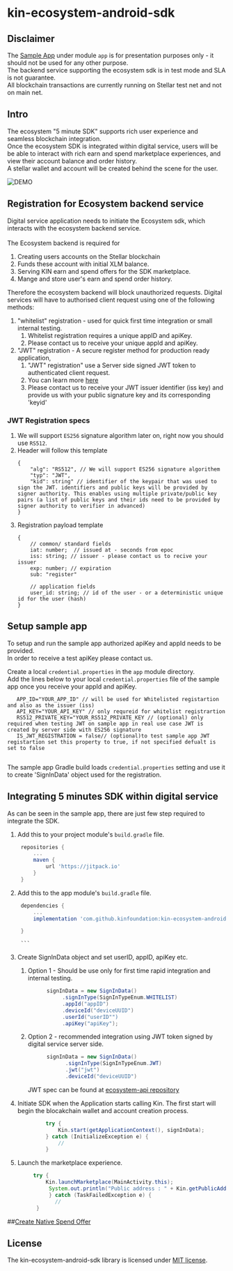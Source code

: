 # kin-ecosystem-android-sdk

## Disclaimer
The [Sample App](app/) under module `app` is for presentation purposes only - it should not be used for any other purpose.<br/>
The backend service supporting the ecosystem sdk is in test mode and SLA is not guarantee.<br/>
All blockchain transactions are currently running on Stellar test net and not on main net.<br/>



## Intro
The ecosystem "5 minute SDK" supports rich user experience and seamless blockchain integration. <br/>
Once the ecosystem SDK is integrated within digital service, users will be be able to interact with rich earn and spend marketplace experiences, and view their account balance and order history.<br/>
A stellar wallet and account will be created behind the scene for the user. <br/>

![DEMO](https://user-images.githubusercontent.com/3635216/38100813-0f2c7bc2-3387-11e8-930d-03175842e81e.gif)

## Registration for Ecosystem backend service

Digital service application needs to initiate the Ecosystem sdk, which interacts with the ecosystem backend service. <br/>
<br/>
The Ecosystem backend is required for
1. Creating users accounts on the Stellar blockchain
1. Funds these account with initial XLM balance.
1. Serving KIN earn and spend offers for the SDK marketplace.
1. Mange and store user's earn and spend order history.

Therefore the ecosystem backend will block unauthorized requests.
Digital services will have to authorised client request using one of the following methods:
1. "whitelist" registration - used for quick first time integration or small internal testing. 
    1. Whitelist registration requires a unique appID and apiKey.
    1. Please contact us to receive your unique appId and apiKey.
1. "JWT" registration - A secure register method for production ready application,
    1. "JWT" registration" use a Server side signed JWT token to authenticated client request.
    1. You can learn more [here](https://jwt.io)
    1. Please contact us to receive your JWT issuer identifier (iss key) and provide us with your public signature key and its corresponding 'keyid'
### JWT Registration specs
1. We will support `ES256` signature algorithm later on, right now you should use `RS512`.
2. Header will follow this template
    ```aidl
    {
        "alg": "RS512", // We will support ES256 signature algorithem 
        "typ": "JWT",
        "kid": string" // identifier of the keypair that was used to sign the JWT. identifiers and public keys will be provided by signer authority. This enables using multiple private/public key pairs (a list of public keys and their ids need to be provided by signer authority to verifier in advanced)
    }
    ```
3. Registration payload template
    ```aidl
    {
        // common/ standard fields
        iat: number;  // issued at - seconds from epoc
        iss: string; // issuer - please contact us to recive your issuer
        exp: number; // expiration
        sub: "register"
    
        // application fields
        user_id: string; // id of the user - or a deterministic unique id for the user (hash)
    }
    ```

## Setup sample app
 
To setup and run the sample app authorized apiKey and appId needs to be provided.<br/>
In order to receive a test apiKey please contact us.<br/>
 
Create a local `credential.properties` in the `app` module directory. <br/>
Add the lines below to your local `credential.properties` file of the sample app once you receive your appId and apiKey.<br/>
```
   APP_ID="YOUR_APP_ID" // will be used for Whitelisted registartion and also as the issuer (iss) 
   API_KEY="YOUR_API_KEY" // only requreid for whitelist registrartion
   RS512_PRIVATE_KEY="YOUR_RS512_PRIVATE_KEY // (optional) only required when testing JWT on sample app in real use case JWT is created by server side with ES256 signature
   IS_JWT_REGISTRATION = false// (optional)to test sample app JWT registartion set this property to true, if not specified defualt is set to false 
   
```
The sample app Gradle build loads `credential.properties` setting and use it to create 'SignInData' object used for the registration.



## Integrating 5 minutes SDK within digital service
As can be seen in the sample app, there are just few step required to integrate the SDK.

1. Add this to your project module's `build.gradle` file.
      ```gradle
       repositories {
           ...
           maven {
               url 'https://jitpack.io'
           }
       }
   ```
1. Add this to the app module's `build.gradle` file.
      ```gradle
       dependencies {
           ...
           implementation 'com.github.kinfoundation:kin-ecosystem-android-sdk:0.0.2'

       }
    
       ```
1. Create SignInData object and set userID, appID, apiKey etc.

    1. Option 1 - Should be use only for first time rapid integration and internal testing.
    
          ```java
                signInData = new SignInData()
                     .signInType(SignInTypeEnum.WHITELIST)
                     .appId("appID")
                     .deviceId("deviceUUID")
                     .userId("userID"")
                     .apiKey("apiKey");
         ```
    1. Option 2 - recommended integration using JWT token signed by digital service server side.     
        
          ```java
                signInData = new SignInData()
                      .signInType(SignInTypeEnum.JWT)
                      .jwt("jwt")
                      .deviceId("deviceUUID")
          ```
         JWT spec can be found at [ecosystem-api repository](https://github.com/kinfoundation/ecosystem-api)
   
1. Initiate SDK when the Application starts calling Kin. The first start will begin the blocakchain wallet and account creation process.
      ```java
               try {
                   Kin.start(getApplicationContext(), signInData);
               } catch (InitializeException e) {
                   //
               }
      ```
1. Launch the marketplace experience.
      ```java
           try {
               Kin.launchMarketplace(MainActivity.this);
                System.out.println("Public address : " + Kin.getPublicAddress());
                } catch (TaskFailedException e) {
                  //
            }
      ```

##[Create Native Spend Offer](NATIVE_SPEND.md)

   
## License
The kin-ecosystem-android-sdk library is licensed under [MIT license](LICENSE.md).
